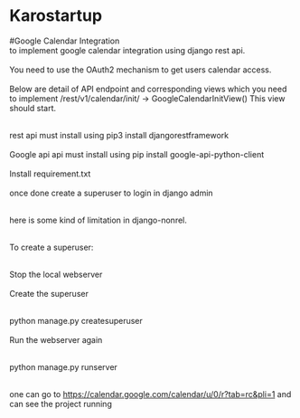 # Karostartup
#Google Calendar Integration
<br>to implement google calendar integration using django rest api.</br>
<br>You need to use the OAuth2 mechanism to get users calendar access.</br>
<br>Below are detail of API endpoint and corresponding views which you need to implement /rest/v1/calendar/init/ -> GoogleCalendarInitView() This view should start.</br>


<br>rest api must install using pip3 install djangorestframework </br>
<br>Google api api must install using pip install google-api-python-client </br>
<br>Install requirement.txt</br>
<br>once done create a superuser to login in django admin</br>

<br>here is some kind of limitation in django-nonrel.</br>

<br>To create a superuser:</br>

<br>Stop the local webserver</br>
<br>Create the superuser</br>

<br>python manage.py createsuperuser</br>
<br>Run the webserver again</br>

<br>python manage.py runserver</br>


<br>one can go to https://calendar.google.com/calendar/u/0/r?tab=rc&pli=1 and can see the project running</br>

